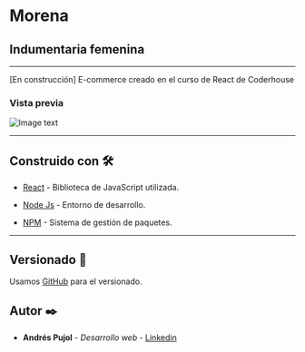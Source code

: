 # Morena
## Indumentaria femenina
***
[En construcción] E-commerce creado en el curso de React de Coderhouse
### Vista previa
![Image text](https://i.ibb.co/yVrfbb8/captura.jpg)
***
## Construido con 🛠️

* [React](https://es.reactjs.org/) - Biblioteca de JavaScript utilizada.

* [Node Js](https://nodejs.org/es/) - Entorno de desarrollo.

* [NPM](https://www.npmjs.com/) - Sistema de gestión de paquetes.
***
## Versionado 📌

Usamos [GitHub](https://github.com/) para el versionado. 



## Autor ✒️


* **Andrés Pujol** - *Desarrollo web* - [Linkedin](https://www.linkedin.com/in/andrespujol/)